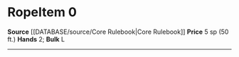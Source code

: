 ﻿---
bulk: L
hands: '2'
id: '44'
item_category: Adventuring Gear
level: '0'
name: Rope
price: 5 sp (50 ft.)
rarity: Common
source: '[[DATABASE/source/Core Rulebook|Core Rulebook]]'
subcategory: adventuringgear
type: Item

---
# Rope<span class="item-type">Item 0</span>

**Source** [[DATABASE/source/Core Rulebook|Core Rulebook]] 
**Price** 5 sp (50 ft.)
**Hands** 2; **Bulk** L

---